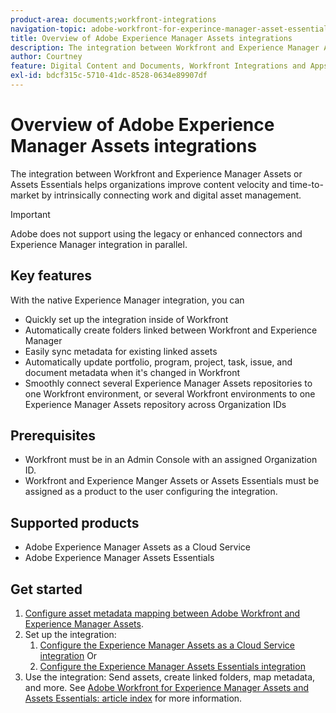 ```yaml
---
product-area: documents;workfront-integrations
navigation-topic: adobe-workfront-for-experince-manager-asset-essentials
title: Overview of Adobe Experience Manager Assets integrations
description: The integration between Workfront and Experience Manager Assets or Assets Essentials lets organizations improve content velocity and time-to-market by intrinsically connecting work and digital asset management.
author: Courtney
feature: Digital Content and Documents, Workfront Integrations and Apps
exl-id: bdcf315c-5710-41dc-8528-0634e89907df
---
```

# Overview of Adobe Experience Manager Assets integrations

The integration between Workfront and Experience Manager Assets or Assets Essentials helps organizations improve content velocity and time-to-market by intrinsically connecting work and digital asset management.

>[!IMPORTANT]
>
>Adobe does not support using the legacy or enhanced connectors and Experience Manager integration in parallel.

## Key features

With the native Experience Manager integration, you can

* Quickly set up the integration inside of Workfront
* Automatically create folders linked between Workfront and Experience Manager
* Easily sync metadata for existing linked assets
* Automatically update portfolio, program, project, task, issue, and document metadata when it's changed in Workfront
* Smoothly connect several Experience Manager Assets repositories to one Workfront environment, or several Workfront environments to one Experience Manager Assets repository across Organization IDs


## Prerequisites

* Workfront must be in an Admin Console with an assigned Organization ID.
* Workfront and Experience Manger Assets or Assets Essentials must be assigned as a product to the user configuring the integration.


## Supported products

* Adobe Experience Manager Assets as a Cloud Service
* Adobe Experience Manager Assets Essentials


## Get started

1. [Configure asset metadata mapping between Adobe Workfront and Experience Manager Assets](https://experienceleague.adobe.com/docs/experience-manager-cloud-service/content/assets/integrations/configure-asset-metadata-mapping.html?lang=en).
1. Set up the integration:
    1. [Configure the Experience Manager Assets as a Cloud Service integration](/help/quicksilver/administration-and-setup/configure-integrations/configure-aacs-integration.md)
    Or
    1. [Configure the Experience Manager Assets Essentials integration](/help/quicksilver/documents/adobe-workfront-for-experience-manager-assets-essentials/setup-asset-essentials.md)
1. Use the integration: Send assets, create linked folders, map metadata, and more. See [Adobe Workfront for Experience Manager Assets and Assets Essentials: article index](/help/quicksilver/documents/adobe-workfront-for-experience-manager-assets-essentials/workfront-for-aem-asset-essentials.md) for more information.
